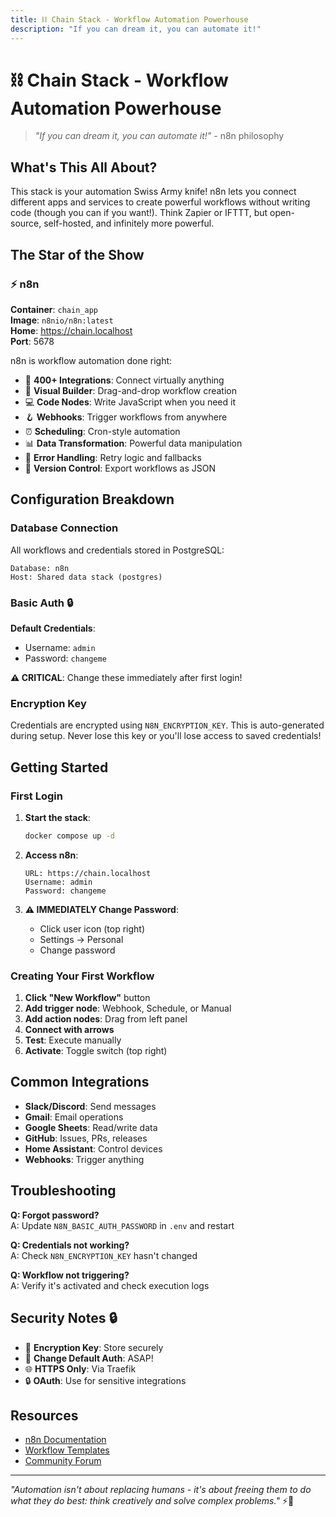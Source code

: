 ```yaml
---
title: ⛓ Chain Stack - Workflow Automation Powerhouse
description: "If you can dream it, you can automate it!"
---
```


# ⛓️ Chain Stack - Workflow Automation Powerhouse

> *"If you can dream it, you can automate it!"* - n8n philosophy

## What's This All About?

This stack is your automation Swiss Army knife! n8n lets you connect different apps and services to create powerful workflows without writing code (though you can if you want!). Think Zapier or IFTTT, but open-source, self-hosted, and infinitely more powerful.

## The Star of the Show

### ⚡ n8n

**Container**: `chain_app`  
**Image**: `n8nio/n8n:latest`  
**Home**: https://chain.localhost  
**Port**: 5678

n8n is workflow automation done right:
- 🔌 **400+ Integrations**: Connect virtually anything
- 🎨 **Visual Builder**: Drag-and-drop workflow creation
- 💻 **Code Nodes**: Write JavaScript when you need it
- 🪝 **Webhooks**: Trigger workflows from anywhere
- ⏰ **Scheduling**: Cron-style automation
- 📊 **Data Transformation**: Powerful data manipulation
- 🔄 **Error Handling**: Retry logic and fallbacks
- 📝 **Version Control**: Export workflows as JSON

## Configuration Breakdown

### Database Connection
All workflows and credentials stored in PostgreSQL:
```
Database: n8n
Host: Shared data stack (postgres)
```

### Basic Auth 🔒
**Default Credentials**:
- Username: `admin`
- Password: `changeme`

**⚠️ CRITICAL**: Change these immediately after first login!

### Encryption Key
Credentials are encrypted using `N8N_ENCRYPTION_KEY`. This is auto-generated during setup. Never lose this key or you'll lose access to saved credentials!

## Getting Started

### First Login

1. **Start the stack**:
   ```bash
   docker compose up -d
   ```

2. **Access n8n**:
   ```
   URL: https://chain.localhost
   Username: admin
   Password: changeme
   ```

3. **⚠️ IMMEDIATELY Change Password**:
   - Click user icon (top right)
   - Settings → Personal
   - Change password

### Creating Your First Workflow

1. **Click "New Workflow"** button
2. **Add trigger node**: Webhook, Schedule, or Manual
3. **Add action nodes**: Drag from left panel
4. **Connect with arrows**
5. **Test**: Execute manually
6. **Activate**: Toggle switch (top right)

## Common Integrations

- **Slack/Discord**: Send messages
- **Gmail**: Email operations
- **Google Sheets**: Read/write data
- **GitHub**: Issues, PRs, releases
- **Home Assistant**: Control devices
- **Webhooks**: Trigger anything

## Troubleshooting

**Q: Forgot password?**  
A: Update `N8N_BASIC_AUTH_PASSWORD` in `.env` and restart

**Q: Credentials not working?**  
A: Check `N8N_ENCRYPTION_KEY` hasn't changed

**Q: Workflow not triggering?**  
A: Verify it's activated and check execution logs

## Security Notes 🔒

- 🔑 **Encryption Key**: Store securely
- 🔐 **Change Default Auth**: ASAP!
- 🌐 **HTTPS Only**: Via Traefik
- 🔒 **OAuth**: Use for sensitive integrations

## Resources

- [n8n Documentation](https://docs.n8n.io/)
- [Workflow Templates](https://n8n.io/workflows)
- [Community Forum](https://community.n8n.io/)

---

*"Automation isn't about replacing humans - it's about freeing them to do what they do best: think creatively and solve complex problems."* ⚡🔗
